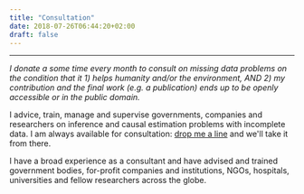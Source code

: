 ```yaml
---
title: "Consultation"
date: 2018-07-26T06:44:20+02:00
draft: false
---
```


---

*I donate a some time every month to consult on missing data problems on the condition that it 1) helps humanity and/or the environment, AND 2) my contribution and the final work (e.g. a publication) ends up to be openly accessible or in the public domain.*

I advice, train, manage and supervise governments, companies and researchers on inference and causal estimation problems with incomplete data. I am always available for consultation: [drop me a line](mailto:g.vink@uu.nl) and we'll take it from there.

I have a broad experience as a consultant and have advised and trained government bodies, for-profit companies and institutions, NGOs, hospitals, universities and fellow researchers across the globe. 


